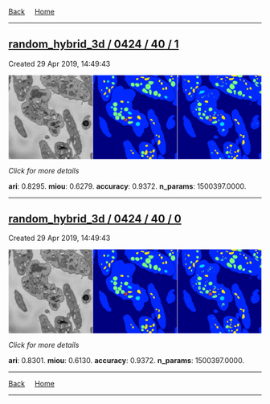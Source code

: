 
[Back](..)&nbsp;&nbsp;&nbsp;&nbsp;&nbsp;[Home](https://leapmanlab.github.io/snapshots)

---

<div class="summary"><a href="1"><h2>random_hybrid_3d / 0424 / 40 / 1</h2></a><p>Created 29 Apr 2019, 14:49:43
</p><a href="1"><img src="1/media/summary.png" align="center"></a><p>
<i>Click for more details</i>
</p></div>

**ari**: 0.8295. **miou**: 0.6279. **accuracy**: 0.9372. **n_params**: 1500397.0000. 

---

<div class="summary"><a href="0"><h2>random_hybrid_3d / 0424 / 40 / 0</h2></a><p>Created 29 Apr 2019, 14:49:43
</p><a href="0"><img src="0/media/summary.png" align="center"></a><p>
<i>Click for more details</i>
</p></div>

**ari**: 0.8301. **miou**: 0.6130. **accuracy**: 0.9372. **n_params**: 1500397.0000. 

---

[Back](..)&nbsp;&nbsp;&nbsp;&nbsp;&nbsp;[Home](https://leapmanlab.github.io/snapshots)

---
